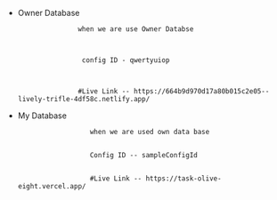 
   * Owner Database
     
                        when we are use Owner Databse


   
                         config ID - qwertyuiop


   
                        #Live Link -- https://664b9d970d17a80b015c2e05--lively-trifle-4df58c.netlify.app/
     




  
   * My Database
     
                           when we are used own data base

   
                           Config ID -- sampleConfigId

   
                           #Live Link -- https://task-olive-eight.vercel.app/
